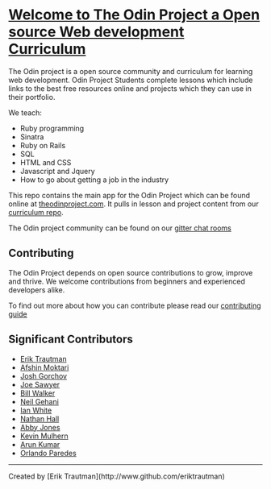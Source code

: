 # [Welcome to The Odin Project a Open source Web development Curriculum](http://theodinproject.com)
The Odin project is a open source community and curriculum for learning web development. Odin Project Students complete lessons which include links to the best free resources online and projects which they can use in their portfolio.

We teach:
* Ruby programming
* Sinatra
* Ruby on Rails
* SQL
* HTML and CSS
* Javascript and Jquery
* How to go about getting a job in the industry

This repo contains the main app for the Odin Project which can be found online at [theodinproject.com](theodinproject.com). It pulls in lesson and project content from our [curriculum repo](https://github.com/TheOdinProject/curriculum).

The Odin project community can be found on our [gitter chat rooms](https://gitter.im/TheOdinProject/theodinproject)


## Contributing
The Odin Project depends on open source contributions to grow, improve and thrive.
We welcome contributions from beginners and experienced developers alike.

To find out more about how you can contribute please read our [contributing guide](https://github.com/TheOdinProject/theodinproject/wiki/Contributing-Guide)

## Significant Contributors

* [Erik Trautman](https://github.com/eriktrautman)
* [Afshin Moktari](https://github.com/afshinator)
* [Josh Gorchov](https://github.com/gorchov)
* [Joe Sawyer](https://github.com/zkay)
* [Bill Walker](https://github.com/mach1010)
* [Neil Gehani](https://github.com/ngehani)
* [Ian White](http://github.com/Iawhite76)
* [Nathan Hall](http://github.com/dominathan)
* [Abby Jones](http://github.com/AbbyJonesDev)
* [Kevin Mulhern](https://github.com/KevinMulhern)
* [Arun Kumar](https://github.com/arun1595)
* [Orlando Paredes](https://github.com/orlandodan14)

<hr>
Created by [Erik Trautman](http://www.github.com/eriktrautman)
